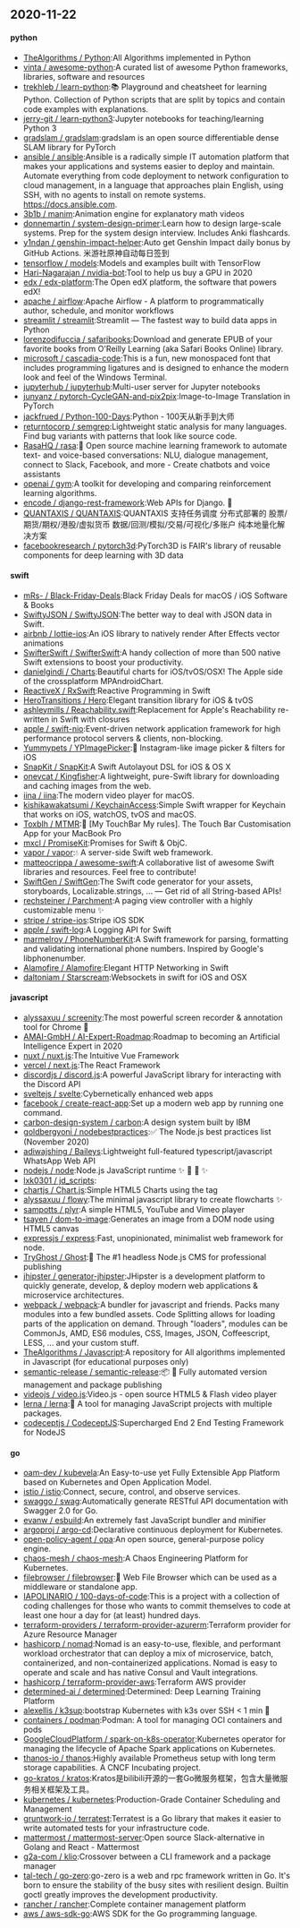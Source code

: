## 2020-11-22

#### python
* [TheAlgorithms / Python](https://github.com/TheAlgorithms/Python):All Algorithms implemented in Python
* [vinta / awesome-python](https://github.com/vinta/awesome-python):A curated list of awesome Python frameworks, libraries, software and resources
* [trekhleb / learn-python](https://github.com/trekhleb/learn-python):📚
Playground and cheatsheet for learning Python. Collection of Python scripts that are split by topics and contain code examples with explanations.
* [jerry-git / learn-python3](https://github.com/jerry-git/learn-python3):Jupyter notebooks for teaching/learning Python 3
* [gradslam / gradslam](https://github.com/gradslam/gradslam):gradslam is an open source differentiable dense SLAM library for PyTorch
* [ansible / ansible](https://github.com/ansible/ansible):Ansible is a radically simple IT automation platform that makes your applications and systems easier to deploy and maintain. Automate everything from code deployment to network configuration to cloud management, in a language that approaches plain English, using SSH, with no agents to install on remote systems. https://docs.ansible.com.
* [3b1b / manim](https://github.com/3b1b/manim):Animation engine for explanatory math videos
* [donnemartin / system-design-primer](https://github.com/donnemartin/system-design-primer):Learn how to design large-scale systems. Prep for the system design interview. Includes Anki flashcards.
* [y1ndan / genshin-impact-helper](https://github.com/y1ndan/genshin-impact-helper):Auto get Genshin Impact daily bonus by GitHub Actions. 米游社原神自动每日签到
* [tensorflow / models](https://github.com/tensorflow/models):Models and examples built with TensorFlow
* [Hari-Nagarajan / nvidia-bot](https://github.com/Hari-Nagarajan/nvidia-bot):Tool to help us buy a GPU in 2020
* [edx / edx-platform](https://github.com/edx/edx-platform):The Open edX platform, the software that powers edX!
* [apache / airflow](https://github.com/apache/airflow):Apache Airflow - A platform to programmatically author, schedule, and monitor workflows
* [streamlit / streamlit](https://github.com/streamlit/streamlit):Streamlit — The fastest way to build data apps in Python
* [lorenzodifuccia / safaribooks](https://github.com/lorenzodifuccia/safaribooks):Download and generate EPUB of your favorite books from O'Reilly Learning (aka Safari Books Online) library.
* [microsoft / cascadia-code](https://github.com/microsoft/cascadia-code):This is a fun, new monospaced font that includes programming ligatures and is designed to enhance the modern look and feel of the Windows Terminal.
* [jupyterhub / jupyterhub](https://github.com/jupyterhub/jupyterhub):Multi-user server for Jupyter notebooks
* [junyanz / pytorch-CycleGAN-and-pix2pix](https://github.com/junyanz/pytorch-CycleGAN-and-pix2pix):Image-to-Image Translation in PyTorch
* [jackfrued / Python-100-Days](https://github.com/jackfrued/Python-100-Days):Python - 100天从新手到大师
* [returntocorp / semgrep](https://github.com/returntocorp/semgrep):Lightweight static analysis for many languages. Find bug variants with patterns that look like source code.
* [RasaHQ / rasa](https://github.com/RasaHQ/rasa):💬
Open source machine learning framework to automate text- and voice-based conversations: NLU, dialogue management, connect to Slack, Facebook, and more - Create chatbots and voice assistants
* [openai / gym](https://github.com/openai/gym):A toolkit for developing and comparing reinforcement learning algorithms.
* [encode / django-rest-framework](https://github.com/encode/django-rest-framework):Web APIs for Django.
🎸
* [QUANTAXIS / QUANTAXIS](https://github.com/QUANTAXIS/QUANTAXIS):QUANTAXIS 支持任务调度 分布式部署的 股票/期货/期权/港股/虚拟货币 数据/回测/模拟/交易/可视化/多账户 纯本地量化解决方案
* [facebookresearch / pytorch3d](https://github.com/facebookresearch/pytorch3d):PyTorch3D is FAIR's library of reusable components for deep learning with 3D data

#### swift
* [mRs- / Black-Friday-Deals](https://github.com/mRs-/Black-Friday-Deals):Black Friday Deals for macOS / iOS Software & Books
* [SwiftyJSON / SwiftyJSON](https://github.com/SwiftyJSON/SwiftyJSON):The better way to deal with JSON data in Swift.
* [airbnb / lottie-ios](https://github.com/airbnb/lottie-ios):An iOS library to natively render After Effects vector animations
* [SwifterSwift / SwifterSwift](https://github.com/SwifterSwift/SwifterSwift):A handy collection of more than 500 native Swift extensions to boost your productivity.
* [danielgindi / Charts](https://github.com/danielgindi/Charts):Beautiful charts for iOS/tvOS/OSX! The Apple side of the crossplatform MPAndroidChart.
* [ReactiveX / RxSwift](https://github.com/ReactiveX/RxSwift):Reactive Programming in Swift
* [HeroTransitions / Hero](https://github.com/HeroTransitions/Hero):Elegant transition library for iOS & tvOS
* [ashleymills / Reachability.swift](https://github.com/ashleymills/Reachability.swift):Replacement for Apple's Reachability re-written in Swift with closures
* [apple / swift-nio](https://github.com/apple/swift-nio):Event-driven network application framework for high performance protocol servers & clients, non-blocking.
* [Yummypets / YPImagePicker](https://github.com/Yummypets/YPImagePicker):📸
Instagram-like image picker & filters for iOS
* [SnapKit / SnapKit](https://github.com/SnapKit/SnapKit):A Swift Autolayout DSL for iOS & OS X
* [onevcat / Kingfisher](https://github.com/onevcat/Kingfisher):A lightweight, pure-Swift library for downloading and caching images from the web.
* [iina / iina](https://github.com/iina/iina):The modern video player for macOS.
* [kishikawakatsumi / KeychainAccess](https://github.com/kishikawakatsumi/KeychainAccess):Simple Swift wrapper for Keychain that works on iOS, watchOS, tvOS and macOS.
* [Toxblh / MTMR](https://github.com/Toxblh/MTMR):🌟
[My TouchBar My rules]. The Touch Bar Customisation App for your MacBook Pro
* [mxcl / PromiseKit](https://github.com/mxcl/PromiseKit):Promises for Swift & ObjC.
* [vapor / vapor](https://github.com/vapor/vapor):💧
A server-side Swift web framework.
* [matteocrippa / awesome-swift](https://github.com/matteocrippa/awesome-swift):A collaborative list of awesome Swift libraries and resources. Feel free to contribute!
* [SwiftGen / SwiftGen](https://github.com/SwiftGen/SwiftGen):The Swift code generator for your assets, storyboards, Localizable.strings, … — Get rid of all String-based APIs!
* [rechsteiner / Parchment](https://github.com/rechsteiner/Parchment):A paging view controller with a highly customizable menu
✨
* [stripe / stripe-ios](https://github.com/stripe/stripe-ios):Stripe iOS SDK
* [apple / swift-log](https://github.com/apple/swift-log):A Logging API for Swift
* [marmelroy / PhoneNumberKit](https://github.com/marmelroy/PhoneNumberKit):A Swift framework for parsing, formatting and validating international phone numbers. Inspired by Google's libphonenumber.
* [Alamofire / Alamofire](https://github.com/Alamofire/Alamofire):Elegant HTTP Networking in Swift
* [daltoniam / Starscream](https://github.com/daltoniam/Starscream):Websockets in swift for iOS and OSX

#### javascript
* [alyssaxuu / screenity](https://github.com/alyssaxuu/screenity):The most powerful screen recorder & annotation tool for Chrome
🎥
* [AMAI-GmbH / AI-Expert-Roadmap](https://github.com/AMAI-GmbH/AI-Expert-Roadmap):Roadmap to becoming an Artificial Intelligence Expert in 2020
* [nuxt / nuxt.js](https://github.com/nuxt/nuxt.js):The Intuitive Vue Framework
* [vercel / next.js](https://github.com/vercel/next.js):The React Framework
* [discordjs / discord.js](https://github.com/discordjs/discord.js):A powerful JavaScript library for interacting with the Discord API
* [sveltejs / svelte](https://github.com/sveltejs/svelte):Cybernetically enhanced web apps
* [facebook / create-react-app](https://github.com/facebook/create-react-app):Set up a modern web app by running one command.
* [carbon-design-system / carbon](https://github.com/carbon-design-system/carbon):A design system built by IBM
* [goldbergyoni / nodebestpractices](https://github.com/goldbergyoni/nodebestpractices):✅
The Node.js best practices list (November 2020)
* [adiwajshing / Baileys](https://github.com/adiwajshing/Baileys):Lightweight full-featured typescript/javascript WhatsApp Web API
* [nodejs / node](https://github.com/nodejs/node):Node.js JavaScript runtime
✨
🐢
🚀
✨
* [lxk0301 / jd_scripts](https://github.com/lxk0301/jd_scripts):
* [chartjs / Chart.js](https://github.com/chartjs/Chart.js):Simple HTML5 Charts using the <canvas> tag
* [alyssaxuu / flowy](https://github.com/alyssaxuu/flowy):The minimal javascript library to create flowcharts
✨
* [sampotts / plyr](https://github.com/sampotts/plyr):A simple HTML5, YouTube and Vimeo player
* [tsayen / dom-to-image](https://github.com/tsayen/dom-to-image):Generates an image from a DOM node using HTML5 canvas
* [expressjs / express](https://github.com/expressjs/express):Fast, unopinionated, minimalist web framework for node.
* [TryGhost / Ghost](https://github.com/TryGhost/Ghost):👻
The #1 headless Node.js CMS for professional publishing
* [jhipster / generator-jhipster](https://github.com/jhipster/generator-jhipster):JHipster is a development platform to quickly generate, develop, & deploy modern web applications & microservice architectures.
* [webpack / webpack](https://github.com/webpack/webpack):A bundler for javascript and friends. Packs many modules into a few bundled assets. Code Splitting allows for loading parts of the application on demand. Through "loaders", modules can be CommonJs, AMD, ES6 modules, CSS, Images, JSON, Coffeescript, LESS, ... and your custom stuff.
* [TheAlgorithms / Javascript](https://github.com/TheAlgorithms/Javascript):A repository for All algorithms implemented in Javascript (for educational purposes only)
* [semantic-release / semantic-release](https://github.com/semantic-release/semantic-release):📦
🚀
Fully automated version management and package publishing
* [videojs / video.js](https://github.com/videojs/video.js):Video.js - open source HTML5 & Flash video player
* [lerna / lerna](https://github.com/lerna/lerna):🐉
A tool for managing JavaScript projects with multiple packages.
* [codeceptjs / CodeceptJS](https://github.com/codeceptjs/CodeceptJS):Supercharged End 2 End Testing Framework for NodeJS

#### go
* [oam-dev / kubevela](https://github.com/oam-dev/kubevela):An Easy-to-use yet Fully Extensible App Platform based on Kubernetes and Open Application Model.
* [istio / istio](https://github.com/istio/istio):Connect, secure, control, and observe services.
* [swaggo / swag](https://github.com/swaggo/swag):Automatically generate RESTful API documentation with Swagger 2.0 for Go.
* [evanw / esbuild](https://github.com/evanw/esbuild):An extremely fast JavaScript bundler and minifier
* [argoproj / argo-cd](https://github.com/argoproj/argo-cd):Declarative continuous deployment for Kubernetes.
* [open-policy-agent / opa](https://github.com/open-policy-agent/opa):An open source, general-purpose policy engine.
* [chaos-mesh / chaos-mesh](https://github.com/chaos-mesh/chaos-mesh):A Chaos Engineering Platform for Kubernetes.
* [filebrowser / filebrowser](https://github.com/filebrowser/filebrowser):📂
Web File Browser which can be used as a middleware or standalone app.
* [IAPOLINARIO / 100-days-of-code](https://github.com/IAPOLINARIO/100-days-of-code):This is a project with a collection of coding challenges for those who wants to commit themselves to code at least one hour a day for (at least) hundred days.
* [terraform-providers / terraform-provider-azurerm](https://github.com/terraform-providers/terraform-provider-azurerm):Terraform provider for Azure Resource Manager
* [hashicorp / nomad](https://github.com/hashicorp/nomad):Nomad is an easy-to-use, flexible, and performant workload orchestrator that can deploy a mix of microservice, batch, containerized, and non-containerized applications. Nomad is easy to operate and scale and has native Consul and Vault integrations.
* [hashicorp / terraform-provider-aws](https://github.com/hashicorp/terraform-provider-aws):Terraform AWS provider
* [determined-ai / determined](https://github.com/determined-ai/determined):Determined: Deep Learning Training Platform
* [alexellis / k3sup](https://github.com/alexellis/k3sup):bootstrap Kubernetes with k3s over SSH < 1 min
🚀
* [containers / podman](https://github.com/containers/podman):Podman: A tool for managing OCI containers and pods
* [GoogleCloudPlatform / spark-on-k8s-operator](https://github.com/GoogleCloudPlatform/spark-on-k8s-operator):Kubernetes operator for managing the lifecycle of Apache Spark applications on Kubernetes.
* [thanos-io / thanos](https://github.com/thanos-io/thanos):Highly available Prometheus setup with long term storage capabilities. A CNCF Incubating project.
* [go-kratos / kratos](https://github.com/go-kratos/kratos):Kratos是bilibili开源的一套Go微服务框架，包含大量微服务相关框架及工具。
* [kubernetes / kubernetes](https://github.com/kubernetes/kubernetes):Production-Grade Container Scheduling and Management
* [gruntwork-io / terratest](https://github.com/gruntwork-io/terratest):Terratest is a Go library that makes it easier to write automated tests for your infrastructure code.
* [mattermost / mattermost-server](https://github.com/mattermost/mattermost-server):Open source Slack-alternative in Golang and React - Mattermost
* [g2a-com / klio](https://github.com/g2a-com/klio):Crossover between a CLI framework and a package manager
* [tal-tech / go-zero](https://github.com/tal-tech/go-zero):go-zero is a web and rpc framework written in Go. It's born to ensure the stability of the busy sites with resilient design. Builtin goctl greatly improves the development productivity.
* [rancher / rancher](https://github.com/rancher/rancher):Complete container management platform
* [aws / aws-sdk-go](https://github.com/aws/aws-sdk-go):AWS SDK for the Go programming language.
